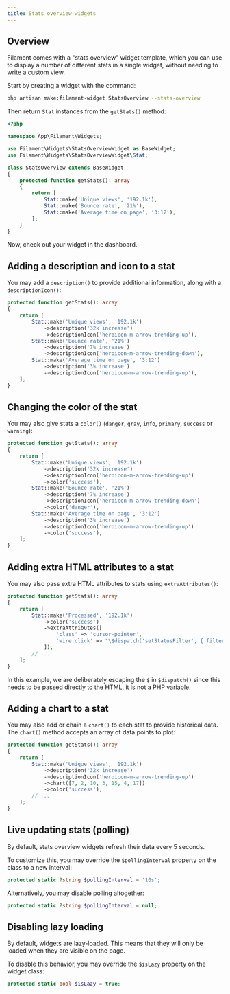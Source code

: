 ```yaml
---
title: Stats overview widgets
---
```


## Overview

Filament comes with a "stats overview" widget template, which you can use to display a number of different stats in a single widget, without needing to write a custom view.

Start by creating a widget with the command:

```bash
php artisan make:filament-widget StatsOverview --stats-overview
```

Then return `Stat` instances from the `getStats()` method:

```php
<?php

namespace App\Filament\Widgets;

use Filament\Widgets\StatsOverviewWidget as BaseWidget;
use Filament\Widgets\StatsOverviewWidget\Stat;

class StatsOverview extends BaseWidget
{
    protected function getStats(): array
    {
        return [
            Stat::make('Unique views', '192.1k'),
            Stat::make('Bounce rate', '21%'),
            Stat::make('Average time on page', '3:12'),
        ];
    }
}
```

Now, check out your widget in the dashboard.

## Adding a description and icon to a stat

You may add a `description()` to provide additional information, along with a `descriptionIcon()`:

```php
protected function getStats(): array
{
    return [
        Stat::make('Unique views', '192.1k')
            ->description('32k increase')
            ->descriptionIcon('heroicon-m-arrow-trending-up'),
        Stat::make('Bounce rate', '21%')
            ->description('7% increase')
            ->descriptionIcon('heroicon-m-arrow-trending-down'),
        Stat::make('Average time on page', '3:12')
            ->description('3% increase')
            ->descriptionIcon('heroicon-m-arrow-trending-up'),
    ];
}
```

## Changing the color of the stat

You may also give stats a `color()` (`danger`, `gray`, `info`, `primary`, `success` or `warning`):

```php
protected function getStats(): array
{
    return [
        Stat::make('Unique views', '192.1k')
            ->description('32k increase')
            ->descriptionIcon('heroicon-m-arrow-trending-up')
            ->color('success'),
        Stat::make('Bounce rate', '21%')
            ->description('7% increase')
            ->descriptionIcon('heroicon-m-arrow-trending-down')
            ->color('danger'),
        Stat::make('Average time on page', '3:12')
            ->description('3% increase')
            ->descriptionIcon('heroicon-m-arrow-trending-up')
            ->color('success'),
    ];
}
```

## Adding extra HTML attributes to a stat

You may also pass extra HTML attributes to stats using `extraAttributes()`:

```php
protected function getStats(): array
{
    return [
        Stat::make('Processed', '192.1k')
            ->color('success')
            ->extraAttributes([
                'class' => 'cursor-pointer',
                'wire:click' => "\$dispatch('setStatusFilter', { filter: 'processed' })",
            ]),
        // ...
    ];
}
```

In this example, we are deliberately escaping the `$` in `$dispatch()` since this needs to be passed directly to the HTML, it is not a PHP variable.

## Adding a chart to a stat

You may also add or chain a `chart()` to each stat to provide historical data. The `chart()` method accepts an array of data points to plot:

```php
protected function getStats(): array
{
    return [
        Stat::make('Unique views', '192.1k')
            ->description('32k increase')
            ->descriptionIcon('heroicon-m-arrow-trending-up')
            ->chart([7, 2, 10, 3, 15, 4, 17])
            ->color('success'),
        // ...
    ];
}
```

## Live updating stats (polling)

By default, stats overview widgets refresh their data every 5 seconds.

To customize this, you may override the `$pollingInterval` property on the class to a new interval:

```php
protected static ?string $pollingInterval = '10s';
```

Alternatively, you may disable polling altogether:

```php
protected static ?string $pollingInterval = null;
```

## Disabling lazy loading

By default, widgets are lazy-loaded. This means that they will only be loaded when they are visible on the page.

To disable this behavior, you may override the `$isLazy` property on the widget class:

```php
protected static bool $isLazy = true;
```
